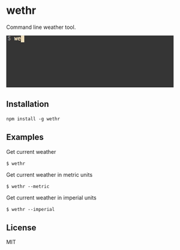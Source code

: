 # wethr

Command line weather tool.

![](/demo.gif)

## Installation

```
npm install -g wethr
```

## Examples

Get current weather

```
$ wethr 
```

Get current weather in metric units

```
$ wethr --metric
```

Get current weather in imperial units

```
$ wethr --imperial
```

## License

MIT
